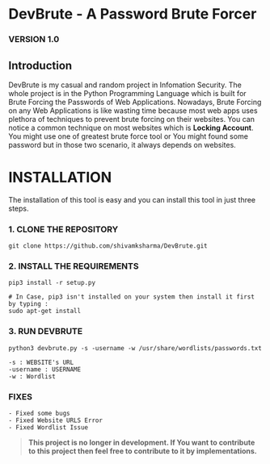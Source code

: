 # **DevBrute** - **A Password Brute Forcer**

### VERSION 1.0

## Introduction

DevBrute is my casual and random project in Infomation Security. The whole project is in the Python Programming Language which is built for Brute Forcing the Passwords of Web Applications. Nowadays, Brute Forcing on any Web Applications is like wasting time because most web apps uses plethora of techniques to prevent brute forcing on their websites. You can notice a common technique on most websites which is **Locking Account**. You might use one of greatest brute force tool or You might found some password but in those two scenario, it always depends on websites.

# **INSTALLATION**

The installation of this tool is easy and you can install this tool in just three steps. 

### 1. CLONE THE REPOSITORY
```
git clone https://github.com/shivamksharma/DevBrute.git
```

### 2. INSTALL THE REQUIREMENTS
```
pip3 install -r setup.py

# In Case, pip3 isn't installed on your system then install it first by typing :
sudo apt-get install
```

### 3. RUN DEVBRUTE
```
python3 devbrute.py -s -username -w /usr/share/wordlists/passwords.txt

-s : WEBSITE's URL
-username : USERNAME
-w : Wordlist
```

### FIXES
	- Fixed some bugs
	- Fixed Website URLS Error
	- Fixed Wordlist Issue

> **This project is no longer in development. If You want to contribute to this project then feel free to contribute to it by implementations.**


